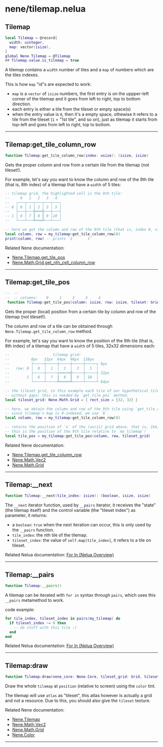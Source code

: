 # nene/tilemap.nelua
## Tilemap
```lua
local Tilemap = @record{
  width: uinteger,
  map: vector(isize),
}
global Nene.Tilemap = @Tilemap
## Tilemap.value.is_tilemap = true
```
A tilemap contains a `width` number of tiles and a `map` of numbers which are the tiles indexes. 
 
This is how `map` "id"s are expected to work: 
* `map` is a `vector` of `isize` numbers, the first entry is on the uppper-left corner of the tilemap and it goes from 
left to right, top to bottom direction. 
* each entry is either a tile from the tileset or empty space(s) 
* when the entry value is `0`, then it's a empty space, othewise it refers to a tile from the tileset (`1` = "1st tile", and so on), 
just as tilemap it starts from top-left and goes from left to right, top to bottom.

---

## Tilemap:get_tile_column_row
```lua
function Tilemap:get_tile_column_row(index: usize): (isize, isize)
```
Gets the proper column and row from a certain tile from the tilemap (not tileset!). 
 
For example, let's say you want to know the column and row of the 9th tile (that is, 8th index) of a tilemap that have a 
`width` of 5 tiles: 
```lua 
-- tilemap grid, the highlighted cell is the 9th tile: 
--     0   1   2   3   4 
--   ┌───┬───┬───┬───┬───┐ 
-- 0 │ 0 │ 1 │ 2 │ 3 │ 5 │ 
--   ├───┼───╬═══╬───┼───┤ 
-- 1 │ 6 │ 7 ║ 8 ║ 9 │10 │ 
--   └───┴───╩═══╩───┴───┘ 
 
-- here we get the column and row of the 9th tile (that is, index 8, since tilemap's map is 0-indexed) 
local column, row = my_tilemap:get_tile_column_row(8) 
print(column, row) -- prints '2       1' 
``` 
 
Related Nene documentation: 
* [Nene.Tilemap.get_tile_pos](#nenetilemapget_tile_pos) 
* [Nene.Math.Grid.get_nth_cell_column_row](math.md#nenemathgridget_nth_cell_column_row)

---

## Tilemap:get_tile_pos
```lua
--  --
--  -- columns:    0     1     2     3     4
 function Tilemap:get_tile_pos(column: isize, row: isize, tileset: Grid): Vec2
```
Gets the proper (local) position from a certain tile by column and row of the tilemap (not tileset!). 
 
The column and row of a tile can be obtained through `Nene.Tilemap.get_tile_column_row` method. 
 
For example, let's say you want to know the position of the 9th tile (that is, 8th index) of a tilemap that have a 
`width` of 5 tiles, 32x32 dimensions each: 
```lua 
--                    tilemap grid: 
--          0px   32px  64px  96px  128px 
--          ├─────┼─────┼─────┼─────┼─────┬ 0px 
--   row: 0 │  0  │  1  │  2  │  3  │  5  │ 
--          ├─────┼─────x═════╬─────┼─────┼ 32px 
--        1 │  6  │  7  ║  8  ║  9  │ 10  │ 
--          └─────┴─────╩═════╩─────┴─────┴ 64px 
 
-- the tileset grid, in this example each tile of our hypothetical tileset and tilemap contains 32x32 dimensions, 
-- without gaps; this is needed by `get_tile_pos` method. 
local tileset_grid: Nene.Math.Grid = { rect_size = {32, 32} } 
 
-- here, we obtain the column and row of the 9th tile using `get_tile_column_row`, 
-- since tilemap's map is 0-indexed, we use `8`. 
local column, row = my_tilemap:get_tile_column_row(8) 
 
-- returns the position of `x` of the (ascii) grid above, that is, {64, 32} 
-- this is the position of the 9th tile relative to `my_tilemap`! 
local tile_pos = my_tilemap:get_tile_pos(column, row, tileset_grid) 
``` 
 
Related Nene documentation: 
* [Nene.Tilemap.get_tile_column_row](#nenetilemapget_tile_column_row) 
* [Nene.Math.Vec2](math.md#nenemathvec2) 
* [Nene.Math.Grid](math.md#nenemathgrid)

---

## Tilemap:__next
```lua
function Tilemap:__next(tile_index: isize): (boolean, isize, isize)
```
The `__next` iterator function, used by `__pairs` iterator, it receives the "state" (the tilemap itself) and the 
control variable (the "tileset index") as parameter, it returns: 
* a `boolean`: `true` when the next iteration can occur, this is only used by the `__pairs` function. 
* `tile_index`: the nth tile of the tilemap. 
* `tileset_index`: the value of `self.map[tile_index]`, it refers to a tile on tileset. 
 
Related Nelua documentation: 
[For In (Nelua Overview)](https://nelua.io/overview/#for-in)

---

## Tilemap:__pairs
```lua
function Tilemap:__pairs()
```
A tilemap can be iterated with `for in` syntax through `pairs`, which uses this `__pairs` metamethod to work. 
 
code example: 
```lua 
for tile_index, tileset_index in pairs(my_tilemap) do 
  if tileset_index ~= 0 then 
    -- do stuff with this tile :) 
  end 
end 
``` 
 
Related Nelua documentation: 
[For In (Nelua Overview)](https://nelua.io/overview/#for-in)

---

## Tilemap:draw
```lua
function Tilemap:draw(nene_core: Nene.Core, tileset_grid: Grid, tileset_texture: Texture, position: Vec2, color: facultative(Color))
```
Draw the whole `tilemap` at `position` (relative to screen) using the `color` tint. 
 
The tilemap will use `atlas` as "tileset", this atlas however is actually a grid and not a resource. Due to this, 
you should also give the `tileset` texture. 
 
Related Nene documentation: 
* [Nene.Tilemap](tilemap.md) 
* [Nene.Math.Vec2](https://github.com/Andre-LA/nene/blob/nene-rework/docs/math.md#nenemathvec2) 
* [Nene.Math.Grid](https://github.com/Andre-LA/nene/blob/nene-rework/docs/math.md#nenemathgrid) 
* [Nene.Color](https://github.com/Andre-LA/nene/blob/nene-rework/docs/math.md#nenemathvec2)

---
